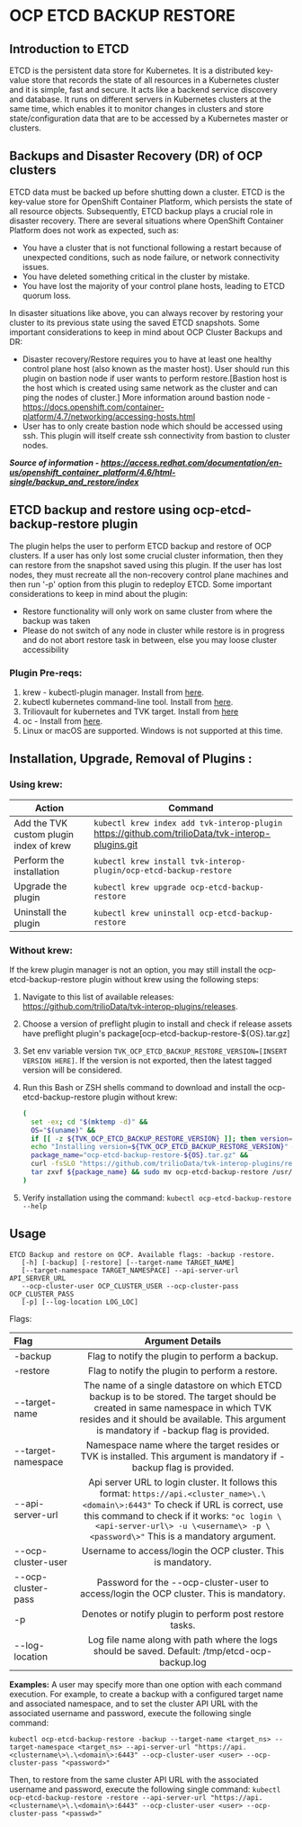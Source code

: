 # OCP ETCD BACKUP RESTORE

## Introduction to ETCD
ETCD is the persistent data store for Kubernetes. It is a distributed key-value store that records the state of all resources in a Kubernetes cluster and it is simple, fast and secure. It acts like a backend service discovery and database. It runs on different servers in Kubernetes clusters at the 
same time, which enables it to monitor changes in clusters and store state/configuration data that are to be accessed by a Kubernetes master or clusters.

## Backups and Disaster Recovery (DR) of OCP clusters
ETCD data must be backed up before shutting down a cluster. ETCD is the key-value store for OpenShift Container Platform, which persists the state of all resource objects. Subsequently, ETCD backup plays a crucial role in disaster recovery. There are several situations where OpenShift Container Platform does not work as expected, such as:

* You have a cluster that is not functional following a restart because of unexpected conditions, such as node failure, or network connectivity issues.
* You have deleted something critical in the cluster by mistake.
* You have lost the majority of your control plane hosts, leading to ETCD quorum loss.

In disaster situations like above, you can always recover by restoring your cluster to its previous state using the saved ETCD snapshots. Some important considerations to keep in mind about OCP Cluster Backups and DR:

* Disaster recovery/Restore requires you to have at least one healthy control plane host (also known as the master host).
User should run this plugin on bastion node if user wants to perform restore.[Bastion host is the host which is created using same network as the cluster and can ping the nodes of cluster.] More information around bastion node - https://docs.openshift.com/container-platform/4.7/networking/accessing-hosts.html
* User has to only create bastion node which should be accessed using ssh. This plugin will itself create ssh connectivity from bastion to cluster nodes.

***Source of information - https://access.redhat.com/documentation/en-us/openshift_container_platform/4.6/html-single/backup_and_restore/index***

## ETCD backup and restore using ocp-etcd-backup-restore plugin
The plugin helps the user to perform ETCD backup and restore of OCP clusters. If a user has only lost some crucial cluster information, then they can restore from the snapshot saved using this plugin. If the user has lost nodes, they must recreate all the non-recovery control plane machines and then run '-p' option from this plugin to redeploy ETCD. Some important considerations to keep in mind about the plugin:

* Restore functionality will only work on same cluster from where the backup was taken
* Please do not switch of any node in cluster while restore is in progress and do not abort restore task in between, else you may loose cluster accessibility


### Plugin Pre-reqs:
1. krew - kubectl-plugin manager. Install from [here](https://krew.sigs.k8s.io/docs/user-guide/setup/install/).
2. kubectl kubernetes command-line tool. Install from [here](https://kubernetes.io/docs/tasks/tools/install-kubectl/).
3. Triliovault for kubernetes and TVK target. Install from [here](https://docs.trilio.io/kubernetes/use-triliovault/installing-triliovault/)
4. oc - Install from [here](https://mirror.openshift.com/pub/openshift-v4/clients/ocp/).
5. Linux or macOS are supported. Windows is not supported at this time.


## Installation, Upgrade, Removal of Plugins :

### Using krew:

| Action                                  | Command                                                                                           |
| --------------------------------------- | ------------------------------------------------------------------------------------------------- |
| Add the TVK custom plugin index of krew | `kubectl krew index add tvk-interop-plugin` https://github.com/trilioData/tvk-interop-plugins.git |
| Perform the installation                | `kubectl krew install tvk-interop-plugin/ocp-etcd-backup-restore`                                          |
| Upgrade the plugin                      | `kubectl krew upgrade ocp-etcd-backup-restore`                                                             |
| Uninstall the plugin                    | `kubectl krew uninstall ocp-etcd-backup-restore`                                                           |


### Without krew:
If the krew plugin manager is not an option, you may still install the ocp-etcd-backup-restore plugin without krew using the following steps:

1. Navigate to this list of available releases: https://github.com/trilioData/tvk-interop-plugins/releases.
2. Choose a version of preflight plugin to install and check if release assets have preflight plugin's package[ocp-etcd-backup-restore-${OS}.tar.gz]
3. Set env variable version `TVK_OCP_ETCD_BACKUP_RESTORE_VERSION=[INSERT VERSION HERE]`. If the version is not exported, then the latest tagged version will be considered.
4. Run this Bash or ZSH shells command to download and install the ocp-etcd-backup-restore plugin without krew:

   ```bash
   (
     set -ex; cd "$(mktemp -d)" &&
     OS="$(uname)" &&
     if [[ -z ${TVK_OCP_ETCD_BACKUP_RESTORE_VERSION} ]]; then version=$(curl -s https://api.github.com/repos/trilioData/tvk-interop-plugins/releases/ | grep -oP '"tag_name": "\K(.*)(?=")'); fi &&
     echo "Installing version=${TVK_OCP_ETCD_BACKUP_RESTORE_VERSION}" &&
     package_name="ocp-etcd-backup-restore-${OS}.tar.gz" &&
     curl -fsSLO "https://github.com/trilioData/tvk-interop-plugins/releases/download/"${TVK_OCP_ETCD_BACKUP_RESTORE_VERSION}"/${package_name}" &&
     tar zxvf ${package_name} && sudo mv ocp-etcd-backup-restore /usr/local/bin/kubectl-ocp_etcd_backup_restore
   )
   ```
5. Verify installation using the command: `kubectl ocp-etcd-backup-restore --help`


## Usage

    ETCD Backup and restore on OCP. Available flags: -backup -restore.
       [-h] [-backup] [-restore] [--target-name TARGET_NAME]
       [--target-namespace TARGET_NAMESPACE] --api-server-url API_SERVER_URL
       --ocp-cluster-user OCP_CLUSTER_USER --ocp-cluster-pass OCP_CLUSTER_PASS
       [-p] [--log-location LOG_LOC]

Flags:

| Flag                      | Argument Details
| :---------------------------- |:-------------:
| -backup                       | Flag to notify the plugin to perform a backup.
| -restore                      | Flag to notify the plugin to perform a restore.
| --target-name                 | The name of a single datastore on which ETCD backup is to be stored. The target should be created in same namespace in which TVK resides and it should be available. This argument is mandatory if -backup flag is provided.
| --target-namespace            | Namespace name where the target resides or TVK is installed. This argument is mandatory if -backup flag is provided.
| --api-server-url              | Api server URL to login cluster. It follows this format:  `https://api.<cluster_name>\.\<domain\>:6443"` To check if URL is correct, use this command to check if it works: `"oc login \<api-server-url\> -u \<username\> -p \<password\>"` This is a mandatory argument.
| --ocp-cluster-user            | Username to access/login the OCP cluster. This is mandatory.
| --ocp-cluster-pass            | Password for the --ocp-cluster-user to access/login the OCP cluster. This is mandatory.
| -p                            | Denotes or notify plugin to perform post restore tasks.
| --log-location                | Log file name along with path where the logs should be saved. Default: /tmp/etcd-ocp-backup.log


**Examples:**
A user may specify more than one option with each command execution. For example, to create a backup with a configured target name and associated namespace, and to set the cluster API URL with the associated username and password, execute the following single command:

`kubectl ocp-etcd-backup-restore -backup --target-name <target_ns> --target-namespace <target_ns> --api-server-url "https://api.<clustername\>\.\<domain\>:6443" --ocp-cluster-user <user> --ocp-cluster-pass "<password>"`

Then, to restore from the same cluster API URL with the associated username and password, execute the following single command:
`kubectl ocp-etcd-backup-restore -restore --api-server-url "https://api.<clustername\>\.\<domain\>:6443" --ocp-cluster-user <user> --ocp-cluster-pass "<passwd>"`
